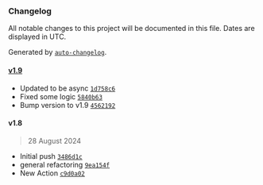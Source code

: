 ### Changelog

All notable changes to this project will be documented in this file. Dates are displayed in UTC.

Generated by [`auto-changelog`](https://github.com/CookPete/auto-changelog).

#### [v1.9](https://github.com/jamtur01/NetworkInfo.spoon/compare/v1.8...v1.9)

- Updated to be async [`1d758c6`](https://github.com/jamtur01/NetworkInfo.spoon/commit/1d758c6f6a451b9f7ec88971e6b7f89c7f599567)
- Fixed some logic [`5840b63`](https://github.com/jamtur01/NetworkInfo.spoon/commit/5840b63c76b377258b2b51f11816ab08b493fbd4)
- Bump version to v1.9 [`4562192`](https://github.com/jamtur01/NetworkInfo.spoon/commit/4562192eae8c503828486f663e2f38e107908b9a)

#### v1.8

> 28 August 2024

- Initial push [`3486d1c`](https://github.com/jamtur01/NetworkInfo.spoon/commit/3486d1c8475b3c594b589f7f654e3158abdea7c4)
- general refactoring [`9ea154f`](https://github.com/jamtur01/NetworkInfo.spoon/commit/9ea154feebd50f24aa185f40369abeb03f2e7a13)
- New Action [`c9d0a02`](https://github.com/jamtur01/NetworkInfo.spoon/commit/c9d0a02174c7fbea9f79024e3239b60917016c8d)
